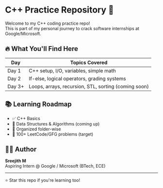 # C++ Practice Repository 🚀

Welcome to my C++ coding practice repo!  
This is part of my personal journey to crack software internships at Google/Microsoft.

## 🔥 What You'll Find Here

| Day | Topics Covered |
|-----|----------------|
| Day 1 | C++ setup, I/O, variables, simple math |
| Day 2 | If-else, logical operators, grading systems |
| Day 3+ | Loops, arrays, recursion, STL, sorting (coming soon) |

## 📚 Learning Roadmap
- ✅ C++ Basics
- 🔄 Data Structures & Algorithms (coming up)
- 📁 Organized folder-wise
- 🧠 100+ LeetCode/GFG problems (target)

## 👨‍💻 Author
**Sreejith M**  
Aspiring Intern @ Google / Microsoft (BTech, ECE)

---

⭐️ Star this repo if you're learning too!
